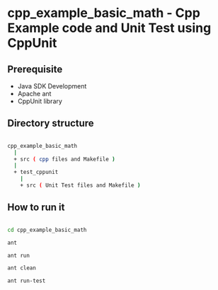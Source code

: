 # cpp_example_basic_math - Cpp Example code and Unit Test using CppUnit

## Prerequisite

* Java SDK Development
* Apache ant
* CppUnit library

## Directory structure

```sh

cpp_example_basic_math
  |
  + src ( cpp files and Makefile )
  |
  + test_cppunit
    |
    + src ( Unit Test files and Makefile )

```

## How to run it

```sh

cd cpp_example_basic_math

ant

ant run

ant clean

ant run-test

```

